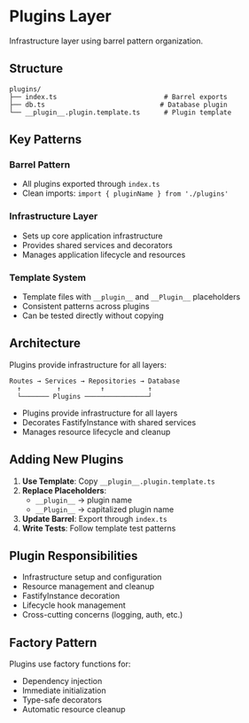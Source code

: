 # Plugins Layer

Infrastructure layer using barrel pattern organization.

## Structure

```
plugins/
├── index.ts                           # Barrel exports
├── db.ts                             # Database plugin
└── __plugin__.plugin.template.ts      # Plugin template
```

## Key Patterns

### Barrel Pattern

- All plugins exported through `index.ts`
- Clean imports: `import { pluginName } from './plugins'`

### Infrastructure Layer

- Sets up core application infrastructure
- Provides shared services and decorators
- Manages application lifecycle and resources

### Template System

- Template files with `__plugin__` and `__Plugin__` placeholders
- Consistent patterns across plugins
- Can be tested directly without copying

## Architecture

Plugins provide infrastructure for all layers:

```
Routes → Services → Repositories → Database
  ↑         ↑          ↑           ↑
  └─────── Plugins ────────────────┘
```

- Plugins provide infrastructure for all layers
- Decorates FastifyInstance with shared services
- Manages resource lifecycle and cleanup

## Adding New Plugins

1. **Use Template**: Copy `__plugin__.plugin.template.ts`
2. **Replace Placeholders**:
   - `__plugin__` → plugin name
   - `__Plugin__` → capitalized plugin name
3. **Update Barrel**: Export through `index.ts`
4. **Write Tests**: Follow template test patterns

## Plugin Responsibilities

- Infrastructure setup and configuration
- Resource management and cleanup
- FastifyInstance decoration
- Lifecycle hook management
- Cross-cutting concerns (logging, auth, etc.)

## Factory Pattern

Plugins use factory functions for:

- Dependency injection
- Immediate initialization
- Type-safe decorators
- Automatic resource cleanup
